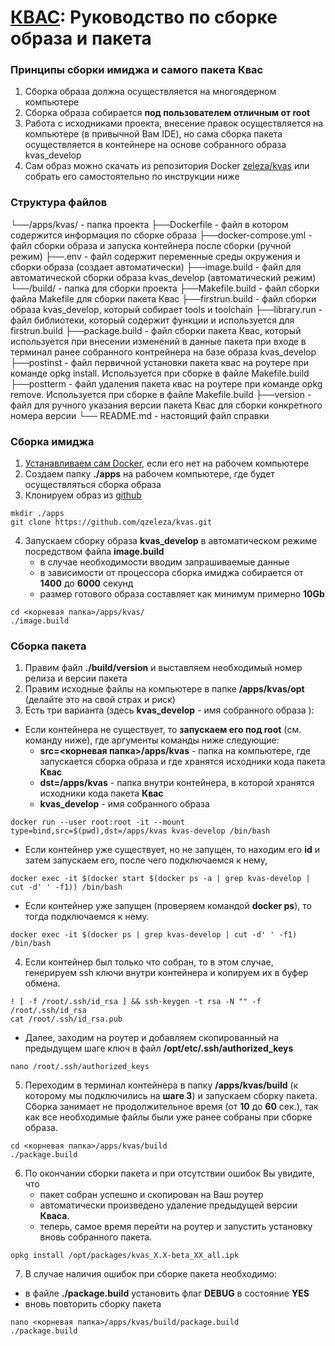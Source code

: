 # [КВАС](https://forum.keenetic.com/topic/14415-пробуем-квас-shadowsocks-и-другие-vpn-клиенты/?do=findComment&comment=152234): Руководство по сборке образа и пакета

### Принципы сборки имиджа и самого пакета **Квас**
1. Сборка образа должна осуществляется на многоядерном компьютере
2. Сборка образа собирается **под пользователем отличным от root**
3. Работа с исходниками проекта, внесение правок осуществляется на компьютере (в привычной Вам IDE), но сама сборка пакета осуществляется в контейнере на основе собранного образа kvas_develop
4. Сам образ можно скачать из репозитория Docker [zeleza/kvas](https://hub.docker.com/r/zeleza/kvas) или собрать его самостоятельно по инструкции ниже 

### Структура файлов
└──/apps/kvas/                    - папка проекта
          ├──Dockerfile           - файл в котором содержится информация по сборке образа
          ├──docker-compose.yml   - файл сборки образа и запуска контейнера после сборки (ручной режим)
          ├──.env                 - файл содержит переменные среды окружения и сборки образа (создает автоматически)
          ├──image.build          - файл для автоматической сборки образа kvas_develop (автоматический режим)
          └──/build/              - папка для сборки проекта
                ├──Makefile.build - файл сборки файла Makefile для сборки пакета Квас
                ├──firstrun.build - файл сборки образа kvas_develop, который собирает tools и toolchain
                ├──library.run    - файл библиотеки, который содержит функции и используется для firstrun.build
                ├──package.build  - файл сборки пакета Квас, который используется при внесении изменений в данные пакета при входе в терминал ранее собранного контрейнера на базе образа kvas_develop
                ├──postinst       - файл первичной установки пакета квас на роутере при команде opkg install. Используется при сборке в файле Makefile.build
                ├──postterm       - файл удаления пакета квас на роутере при команде opkg remove. Используется при сборке в файле Makefile.build
                ├──version        - файл для ручного указания версии пакета Квас для сборки конкретного номера версии
                └── README.md     - настоящий файл справки 

### Сборка имиджа
1. [Устанавливаем сам Docker](https://docs.docker.com/engine/install/), если его нет на рабочем компьютере
2. Создаем папку **./apps** на рабочем компьютере, где будет осуществляться сборка образа
3. Клонируем образ из [github](https://github.com/qzeleza/kvas) 
```
mkdir ./apps 
git clone https://github.com/qzeleza/kvas.git
```

4. Запускаем сборку образа **kvas_develop** в автоматическом режиме посредством файла **image.build**
    - в случае необходимости вводим запрашиваемые данные
    - в зависимости от процессора сборка имиджа собирается от **1400** до **6000** секунд 
    - размер готового образа составляет как минимум примерно **10Gb**

```
cd <корневая папка>/apps/kvas/
./image.build
```

### Сборка пакета
1. Правим файл **./build/version** и выставляем необходимый номер релиза и версии пакета 
2. Правим исходные файлы на компьютере в папке **/apps/kvas/opt** (делайте это на свой страх и риск)
3. Есть три варианта (здесь **kvas_develop** - имя собранного образа ): 
  - Если контейнера не существует, то **запускаем его под root** (см. команду ниже), где аргументы команды ниже следующие:
    - **src=<корневая папка>/apps/kvas** - папка на компьютере, где запускается сборка образа и где хранятся исходники кода пакета **Квас**
    - **dst=/apps/kvas** - папка внутри контейнера, в которой хранятся исходники кода пакета **Квас** 
    - **kvas_develop** - имя собранного образа
```
docker run --user root:root -it --mount type=bind,src=$(pwd),dst=/apps/kvas kvas-develop /bin/bash
```
  - Если контейнер уже существует, но не запущен, то находим его **id** и затем запускаем его, после чего подключаемся к нему,
```
docker exec -it $(docker start $(docker ps -a | grep kvas-develop | cut -d' ' -f1)) /bin/bash
```
  - Если контейнер уже запущен (проверяем командой **docker ps**), то тогда подключаемся к нему.
```
docker exec -it $(docker ps | grep kvas-develop | cut -d' ' -f1) /bin/bash
```

4. Если контейнер был только что собран, то в этом случае, генерируем ssh ключи внутри контейнера и копируем их в буфер обмена.
```
! [ -f /root/.ssh/id_rsa ] && ssh-keygen -t rsa -N "" -f /root/.ssh/id_rsa
cat /root/.ssh/id_rsa.pub 
```
 - Далее, заходим на роутер и добавляем скопированный на предыдущем шаге ключ в файл **/opt/etc/.ssh/authorized_keys**
```
nano /root/.ssh/authorized_keys
```
5. Переходим в терминал контейнера в папку **/apps/kvas/build** (к которому мы подключились на **шаге 3**) и запускаем сборку пакета. Сборка занимает не продолжительное время (от **10** до **60** сек.), так как все необходимые файлы были уже ранее собраны при сборке образа.
```
cd <корневая папка>/apps/kvas/build
./package.build
```
6. По окончании сборки пакета и при отсутствии ошибок Вы увидите, что 
   - пакет собран успешно и скопирован на Ваш роутер 
   - автоматически произведено удаление предыдущей версии **Кваса**. 
   - теперь, самое время перейти на роутер и запустить установку вновь собранного пакета.
```
opkg install /opt/packages/kvas_Х.Х-beta_ХХ_all.ipk
```
7. В случае наличия ошибок при сборке пакета необходимо:
  - в файле **./package.build** установить флаг **DEBUG** в состояние **YES** 
  - вновь повторить сборку пакета
```
nano <корневая папка>/apps/kvas/build/package.build
./package.build
```
